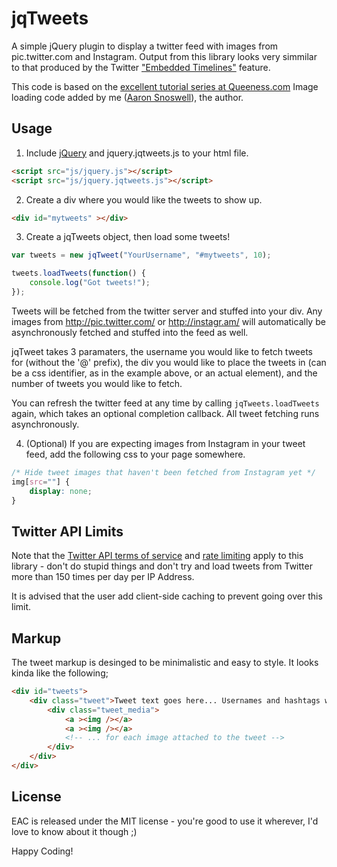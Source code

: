 # jqTweets

A simple jQuery plugin to display a twitter feed with images from
pic.twitter.com and Instagram. Output from this library looks very simmilar to
that produced by the Twitter
["Embedded Timelines"](https://dev.twitter.com/docs/embedded-timelines)
feature.

This code is based on the
[excellent tutorial series at Queeness.com](http://www.queness.com/post/8881/create-a-twitter-feed-with-attached-images-from-media-entities)
Image loading code added by me
([Aaron Snoswell](http://twitter.com/aaronsnoswell)), the author.

## Usage

 1) Include [jQuery](http://jquery.com/) and jquery.jqtweets.js to your html
file.

```html
<script src="js/jquery.js"></script>
<script src="js/jquery.jqtweets.js"></script>
```

 2) Create a div where you would like the tweets to show up.

```html
<div id="mytweets" ></div>
```

 3) Create a jqTweets object, then load some tweets!

```js
var tweets = new jqTweet("YourUsername", "#mytweets", 10);

tweets.loadTweets(function() {
    console.log("Got tweets!");
});
```

Tweets will be fetched from the twitter server and stuffed into your div. Any
images from http://pic.twitter.com/ or http://instagr.am/ will automatically
be asynchronously fetched and stuffed into the feed as well.

jqTweet takes 3 paramaters, the username you would like to fetch tweets for
(without the '@' prefix), the div you would like to place the tweets in (can
be a css identifier, as in the example above, or an actual element), and the
number of tweets you would like to fetch.

You can refresh the twitter feed at any time by calling
`jqTweets.loadTweets` again, which takes an optional completion callback. All
tweet fetching runs asynchronously.


 4) (Optional) If you are expecting images from Instagram in your tweet feed,
add the following css to your page somewhere.

```css
/* Hide tweet images that haven't been fetched from Instagram yet */
img[src=""] {
    display: none;
}
```

## Twitter API Limits

Note that the
[Twitter API terms of service](https://dev.twitter.com/terms/api-terms) and
[rate limiting](https://dev.twitter.com/docs/rate-limiting) apply to this
library - don't do stupid things and don't try and load tweets from Twitter
more than 150 times per day per IP Address.

It is advised that the user add client-side caching to prevent going over this
limit.

## Markup

The tweet markup is desinged to be minimalistic and easy to style. It looks
kinda like the following;

```html
<div id="tweets">
    <div class="tweet">Tweet text goes here... Usernames and hashtags will be automatically linkified
        <div class="tweet_media">
            <a ><img /></a>
            <a ><img /></a>
            <!-- ... for each image attached to the tweet -->
        </div>
    </div>
</div>
```

## License

EAC is released under the MIT license - you're good to use it wherever,
I'd love to know about it though ;)

Happy Coding!

